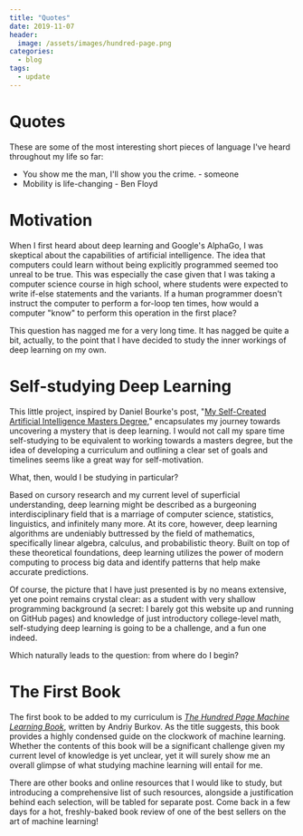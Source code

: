```yaml
---
title: "Quotes"
date: 2019-11-07
header:
  image: /assets/images/hundred-page.png
categories:
  - blog
tags:
  - update
---
```


# Quotes
These are some of the most interesting short pieces of language I've heard throughout my life so far:

- You show me the man, I'll show you the crime. - someone
- Mobility is life-changing - Ben Floyd


# Motivation

When I first heard about deep learning and Google's AlphaGo, I was skeptical about the capabilities of artificial intelligence. The idea that computers could learn without being explicitly programmed seemed too unreal to be true. This was especially the case given that I was taking a computer science course in high school, where students were expected to write if-else statements and the variants. If a human programmer doesn't instruct the computer to perform a for-loop ten times, how would a computer "know" to perform this operation in the first place?

This question has nagged me for a very long time. It has nagged be quite a bit, actually, to the point that I have decided to study the inner workings of deep learning on my own. 

# Self-studying Deep Learning

This little project, inspired by Daniel Bourke's post, "[My Self-Created Artificial Intelligence Masters Degree]," encapsulates my journey towards uncovering a mystery that is deep learning. I would not call my spare time self-studying to be equivalent to working towards a masters degree, but the idea of developing a curriculum and outlining a clear set of goals and timelines seems like a great way for self-motivation. 

What, then, would I be studying in particular? 

Based on cursory research and my current level of superficial understanding, deep learning might be described as a burgeoning interdisciplinary field that is a marriage of computer science, statistics, linguistics, and infinitely many more. At its core, however, deep learning algorithms are undeniably buttressed by the field of mathematics, specifically linear algebra, calculus, and probabilistic theory. Built on top of these theoretical foundations, deep learning utilizes the power of modern computing to process big data and identify patterns that help make accurate predictions.

Of course, the picture that I have just presented is by no means extensive, yet one point remains crystal clear: as a student with very shallow programming background (a secret: I barely got this website up and running on GitHub pages) and knowledge of just introductory college-level math, self-studying deep learning is going to be a challenge, and a fun one indeed. 

Which naturally leads to the question: from where do I begin?

# The First Book

The first book to be added to my curriculum is *[The Hundred Page Machine Learning Book]*, written by Andriy Burkov. As the title suggests, this book provides a highly condensed guide on the clockwork of machine learning. Whether the contents of this book will be a significant challenge given my current level of knowledge is yet unclear, yet it will surely show me an overall glimpse of what studying machine learning will entail for me. 

There are other books and online resources that I would like to study, but introducing a comprehensive list of such resources, alongside a justification behind each selection, will be tabled for separate post. Come back in a few days for a hot, freshly-baked book review of one of the best sellers on the art of machine learning!



[My Self-Created Artificial Intelligence Masters Degree]: https://hackernoon.com/my-self-created-ai-masters-degree-ddc7aae92d0e
[The Hundred Page Machine Learning Book]: http://themlbook.com
